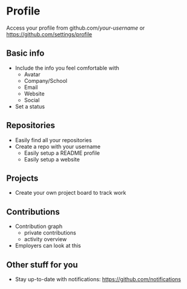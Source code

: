 # Profile

Access your profile from github.com/_your-username_ or https://github.com/settings/profile

## Basic info

- Include the info you feel comfortable with
  - Avatar
  - Company/School
  - Email
  - Website
  - Social
- Set a status

## Repositories

- Easily find all your repositories
- Create a repo with your username
  - Easily setup a README profile
  - Easily setup a website

## Projects

- Create your own project board to track work

## Contributions

- Contribution graph
  - private contributions
  - activity overview
- Employers can look at this

## Other stuff for you

- Stay up-to-date with notifications: https://github.com/notifications
